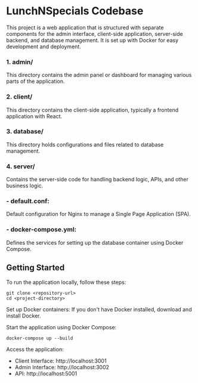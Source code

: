 # LunchNSpecials Codebase

This project is a web application that is structured with separate components for the admin interface, client-side application, server-side backend, and database management. It is set up with Docker for easy development and deployment.

### 1. admin/

This directory contains the admin panel or dashboard for managing various parts of the application.

### 2. client/

This directory contains the client-side application, typically a frontend application with React.

### 3. database/

This directory holds configurations and files related to database management.

### 4. server/

Contains the server-side code for handling backend logic, APIs, and other business logic.

### - default.conf:

Default configuration for Nginx to manage a Single Page Application (SPA).

### - docker-compose.yml:

Defines the services for setting up the database container using Docker Compose.

## Getting Started

To run the application locally, follow these steps:

```
git clone <repository-url>
cd <project-directory>
```

Set up Docker containers: If you don't have Docker installed, download and install Docker.

Start the application using Docker Compose:

```
docker-compose up --build
```

Access the application:

- Client Interface: http://localhost:3001
- Admin Interface: http://localhost:3002
- API: http://localhost:5001
